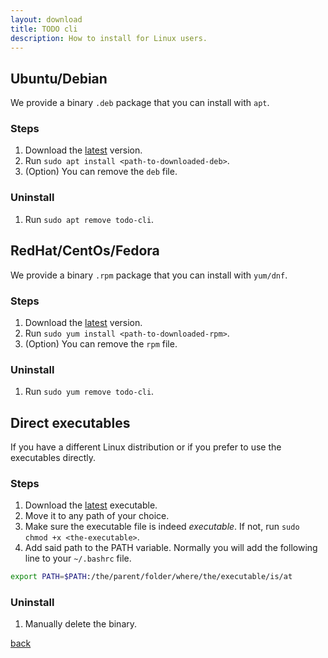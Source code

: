 ```yaml
---
layout: download  
title: TODO cli  
description: How to install for Linux users.
---
```


## Ubuntu/Debian

We provide a binary `.deb` package that you can install with `apt`.

### Steps
1. Download the [latest](latest#deb) version.
2. Run `sudo apt install <path-to-downloaded-deb>`.
3. (Option) You can remove the `deb` file.

### Uninstall
1. Run `sudo apt remove todo-cli`.


## RedHat/CentOs/Fedora

We provide a binary `.rpm` package that you can install with `yum/dnf`.

### Steps
1. Download the [latest](latest#rpm) version.
2. Run `sudo yum install <path-to-downloaded-rpm>`.
3. (Option) You can remove the `rpm` file.

### Uninstall
1. Run `sudo yum remove todo-cli`.

## Direct executables

If you have a different Linux distribution or if you prefer to use the executables directly.


### Steps
1.  Download the [latest](latest#linuxBinary) executable.
2.  Move it to any path of your choice.
3.  Make sure the executable file is indeed _executable_. If not, run `sudo chmod +x <the-executable>`.   
3.  Add said path to the PATH variable. Normally you will add the following line to your `~/.bashrc` file.  
```bash
export PATH=$PATH:/the/parent/folder/where/the/executable/is/at
```

### Uninstall
1. Manually delete the binary.



[back](./)
